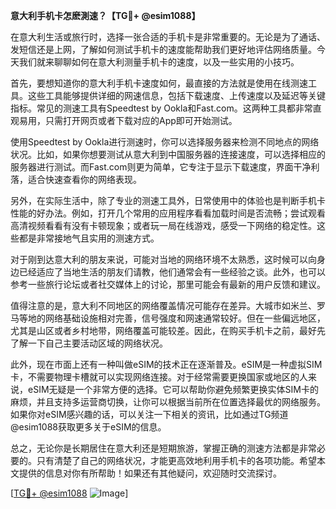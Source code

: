**意大利手机卡怎麽測速？【TG💪+ @esim1088】**

在意大利生活或旅行时，选择一张合适的手机卡是非常重要的。无论是为了通话、发短信还是上网，了解如何测试手机卡的速度能帮助我们更好地评估网络质量。今天我们就来聊聊如何在意大利测量手机卡的速度，以及一些实用的小技巧。

首先，要想知道你的意大利手机卡速度如何，最直接的方法就是使用在线测速工具。这些工具能够提供详细的网速信息，包括下载速度、上传速度以及延迟等关键指标。常见的测速工具有Speedtest by Ookla和Fast.com。这两种工具都非常直观易用，只需打开网页或者下载对应的App即可开始测试。

使用Speedtest by Ookla进行测速时，你可以选择服务器来检测不同地点的网络状况。比如，如果你想要测试从意大利到中国服务器的连接速度，可以选择相应的服务器进行测试。而Fast.com则更为简单，它专注于显示下载速度，界面干净利落，适合快速查看你的网络表现。

另外，在实际生活中，除了专业的测速工具外，日常使用中的体验也是判断手机卡性能的好办法。例如，打开几个常用的应用程序看看加载时间是否流畅；尝试观看高清视频看看有没有卡顿现象；或者玩一局在线游戏，感受一下网络的稳定性。这些都是非常接地气且实用的测速方式。

对于刚到达意大利的朋友来说，可能对当地的网络环境不太熟悉，这时候可以向身边已经适应了当地生活的朋友们请教，他们通常会有一些经验之谈。此外，也可以参考一些旅行论坛或者社交媒体上的讨论，那里可能会有最新的用户反馈和建议。

值得注意的是，意大利不同地区的网络覆盖情况可能存在差异。大城市如米兰、罗马等地的网络基础设施相对完善，信号强度和网速通常较好。但在一些偏远地区，尤其是山区或者乡村地带，网络覆盖可能较差。因此，在购买手机卡之前，最好先了解一下自己主要活动区域的网络状况。

此外，现在市面上还有一种叫做eSIM的技术正在逐渐普及。eSIM是一种虚拟SIM卡，不需要物理卡槽就可以实现网络连接。对于经常需要更换国家或地区的人来说，eSIM无疑是一个非常方便的选择。它可以帮助你避免频繁更换实体SIM卡的麻烦，并且支持多运营商切换，让你可以根据当前所在位置选择最优的网络服务。如果你对eSIM感兴趣的话，可以关注一下相关的资讯，比如通过TG频道@esim1088获取更多关于eSIM的信息。

总之，无论你是长期居住在意大利还是短期旅游，掌握正确的测速方法都是非常必要的。只有清楚了自己的网络状况，才能更高效地利用手机卡的各项功能。希望本文提供的信息对你有所帮助！如果还有其他疑问，欢迎随时交流探讨。

[[TG💪+ @esim1088](https://t.me/s/esim1088) ![Image](https://i.postimg.cc/4NQfJmqS/Snipaste-2025-05-13-00-14-12.png)]